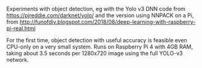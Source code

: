 Experiments with object detection, eg with the Yolo v3 DNN code from https://pjreddie.com/darknet/yolo/
and the version using NNPACK on a Pi, from http://funofdiy.blogspot.com/2018/08/deep-learning-with-raspberry-pi-real.html

For the first time, object detection with useful accuracy is feasible even CPU-only on a very small system.
Runs on Raspberry Pi 4 with 4GB RAM, taking about 3.5 seconds per 1280x720 image using the full YOLO-v3 network.
